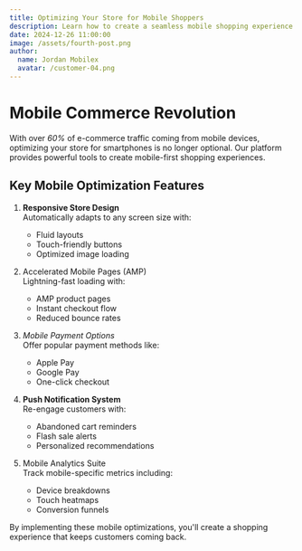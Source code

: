 ```yaml
---
title: Optimizing Your Store for Mobile Shoppers
description: Learn how to create a seamless mobile shopping experience that converts visitors into customers.
date: 2024-12-26 11:00:00
image: /assets/fourth-post.png
author:
  name: Jordan Mobilex
  avatar: /customer-04.png
---
```


# Mobile Commerce Revolution

With over *60%* of e-commerce traffic coming from mobile devices, optimizing your store for smartphones is no longer optional. Our platform provides powerful tools to create mobile-first shopping experiences.

## Key Mobile Optimization Features

1. **Responsive Store Design**  
   Automatically adapts to any screen size with:
   - Fluid layouts
   - Touch-friendly buttons
   - Optimized image loading

2. Accelerated Mobile Pages (AMP)  
   Lightning-fast loading with:
   - AMP product pages
   - Instant checkout flow
   - Reduced bounce rates

3. *Mobile Payment Options*  
   Offer popular payment methods like:
   - Apple Pay
   - Google Pay
   - One-click checkout

4. **Push Notification System**  
   Re-engage customers with:
   - Abandoned cart reminders
   - Flash sale alerts
   - Personalized recommendations

5. Mobile Analytics Suite  
   Track mobile-specific metrics including:
   - Device breakdowns
   - Touch heatmaps
   - Conversion funnels

By implementing these mobile optimizations, you'll create a shopping experience that keeps customers coming back.